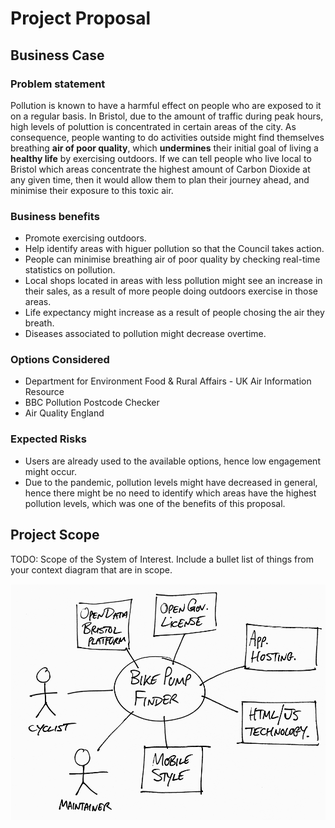 # Project Proposal

## Business Case

### Problem statement
Pollution is known to have a harmful effect on people who are exposed to it on a regular basis. In Bristol, due to the amount of traffic during peak hours, high levels of poluttion is concentrated in certain areas of the city. As consequence, people wanting to do activities outside might find themselves breathing **air of poor quality**, which **undermines** their initial goal of living a **healthy life** by exercising outdoors. If we can tell people who live local to Bristol which areas concentrate the highest amount of Carbon Dioxide at any given time, then it would allow them to plan their journey ahead, and minimise their exposure to this toxic air. 

### Business benefits
* Promote exercising outdoors.
* Help identify areas with higuer pollution so that the Council takes action.
* People can minimise breathing air of poor quality by checking real-time statistics on pollution.
* Local shops located in areas with less pollution might see an increase in their sales, as a result of more people doing outdoors exercise in those areas.
* Life expectancy might increase as a result of people chosing the air they breath. 
* Diseases associated to pollution might decrease overtime.

### Options Considered
* Department for Environment Food & Rural Affairs - UK Air Information Resource
* BBC Pollution Postcode Checker
* Air Quality England

### Expected Risks
* Users are already used to the available options, hence low engagement might occur. 
* Due to the pandemic, pollution levels might have decreased in general, hence there might be no need to identify which areas have the highest pollution levels, which was one of the benefits of this proposal.


## Project Scope
TODO: Scope of the System of Interest. Include a bullet list of things from your context diagram that are in scope.

![Insert your Context Diagram Here](images/context.png)
